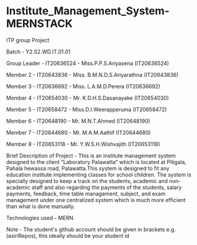 # Institute_Management_System-MERNSTACK
 ITP group Project

 Batch - Y2.S2.WD.IT.01.01

Group Leader - IT20636524 - Miss.P.P.S.Ariyasena (IT20636524)

Member 2 - IT20643836 - Miss. B.M.N.D.S.Ariyarathna (IT20643836)

Member 3 - IT20636692 - Miss. L.A.M.D.Perera (IT20636692)

Member 4 - IT20654030 - Mr. K.D.H.S.Dasanayake (IT20654030)

Member 5 - IT20658472 - Miss.D.I.Weerapperuma (IT20658472)

Member 6 - IT20648190 - Mr. M.N.T.Ahmed (IT20648190)

Member 7 - IT20644680 - Mr. M.A.M.Aathif (IT20644680)

Member 8 - IT20653118 - Mr. Y.W.S.H.Wishvajith (IT20653118)


Brief Description of Project - This is an institute management system designed to the client “Laboratory Palawatta” which is
located at Pitigala, Pahala hewassa road, Palawatta.This system is designed to fit any education institute implementing classes for school children. The system is specially designed to keep a track on the students, academic and non-academic staff and also regarding the payments of the students, salary payments, feedback, time table management, subject, and exam management under one centralized system which is much more efficient than what is done manually.

Technologies used - MERN

Note - The student's github account should be given in brackets e.g. (asiriRepos), this ideally should be your student id
